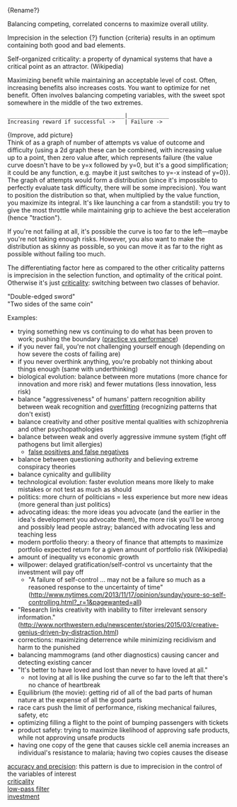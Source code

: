 {Rename?}

Balancing competing, correlated concerns to maximize overall utility.

Imprecision in the selection {?} function {criteria} results in an optimum containing both good and bad elements.

Self-organized criticality: a property of dynamical systems that have a critical point as an attractor. (Wikipedia)

Maximizing benefit while maintaining an acceptable level of cost.  Often, increasing benefits also increases costs.  You want to optimize for net benefit.  Often involves balancing competing variables, with the sweet spot somewhere in the middle of the two extremes.


	_____________________________________|_____________
	Increasing reward if successful ->   | Failure ->

{Improve, add picture}\
Think of as a graph of number of attempts vs value of outcome and difficulty (using a 2d graph these can be combined, with increasing value up to a point, then zero value after, which represents failure {the value curve doesn't have to be y=x followed by y=0, but it's a good simplification; it could be any function, e.g. maybe it just switches to y=-x instead of y=0}). The graph of attempts would form a distribution (since it's impossible to perfectly evaluate task difficulty, there will be some imprecision). You want to position the distribution so that, when multiplied by the value function, you maximize its integral.  It's like launching a car from a standstill: you try to give the most throttle while maintaining grip to achieve the best acceleration (hence "traction").

If you're not failing at all, it's possible the curve is too far to the left—maybe you're not taking enough risks.  However, you also want to make the distribution as skinny as possible, so you can move it as far to the right as possible without failing too much.

The differentiating factor here as compared to the other criticality patterns is imprecision in the selection function, and optimality of the critical point. Otherwise it's just [criticality](Criticality.md): switching between two classes of behavior.

"Double-edged sword"\
"Two sides of the same coin"

Examples:
- trying something new vs continuing to do what has been proven to work; pushing the boundary ([practice vs performance](Investment.md#practice-vs-performance))
- if you never fail, you're not challenging yourself enough (depending on how severe the costs of failing are)
- if you never overthink anything, you're probably not thinking about things enough (same with underthinking)
- biological evolution: balance between more mutations (more chance for innovation and more risk) and fewer mutations (less innovation, less risk)
- balance "aggressiveness" of humans' pattern recognition ability between weak recognition and [overfitting](Overfitting.md) (recognizing patterns that don't exist)
- balance creativity and other positive mental qualities with schizophrenia and other psychopathologies
- balance between weak and overly aggressive immune system (fight off pathogens but limit allergies)
	- [false positives and false negatives](Testing.md#false-positives-and-false-negatives)
- balance between questioning authority and believing extreme conspiracy theories
- balance cynicality and gullibility
- technological evolution: faster evolution means more likely to make mistakes or not test as much as should
- politics: more churn of politicians = less experience but more new ideas (more general than just politics)
- advocating ideas: the more ideas you advocate (and the earlier in the idea's development you advocate them), the more risk you'll be wrong and possibly lead people astray; balanced with advocating less and teaching less
- modern portfolio theory: a theory of finance that attempts to maximize portfolio expected return for a given amount of portfolio risk (Wikipedia)
- amount of inequality vs economic growth
- willpower: delayed gratification/self-control vs uncertainty that the investment will pay off
	- "A failure of self-control ... may not be a failure so much as a reasoned response to the uncertainty of time" (http://www.nytimes.com/2013/11/17/opinion/sunday/youre-so-self-controlling.html?_r=1&pagewanted=all)
- "Research links creativity with inability to filter irrelevant sensory information." (http://www.northwestern.edu/newscenter/stories/2015/03/creative-genius-driven-by-distraction.html)
- corrections: maximizing deterrence while minimizing recidivism and harm to the punished
- balancing mammograms (and other diagnostics) causing cancer and detecting existing cancer
- "It's better to have loved and lost than never to have loved at all."
	- not loving at all is like pushing the curve so far to the left that there's no chance of heartbreak
- Equilibrium (the movie): getting rid of all of the bad parts of human nature at the expense of all the good parts
- race cars push the limit of performance, risking mechanical failures, safety, etc
- optimizing filling a flight to the point of bumping passengers with tickets
- product safety: trying to maximize likelihood of approving safe products, while not approving unsafe products
- having one copy of the gene that causes sickle cell anemia increases an individual's resistance to malaria; having two copies causes the disease

[accuracy and precision](Accuracy%20and%20precision.md): this pattern is due to imprecision in the control of the variables of interest\
[criticality](Criticality.md)\
[low-pass filter](Low-pass%20filter.md)\
[investment](Investment.md)
